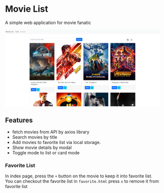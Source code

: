 # Movie List
A simple web application for movie fanatic

![image](https://github.com/jssffl/movie-list/blob/main/movieList-homePage.png)

## Features
- fetch movies from API by axios library
- Search movies by title
- Add movies to favorite list via local storage. 
- Show movie details by modal
- Toggle mode to list or card mode

### Favorite List
In index page, press the `+` button on the movie to keep it into favorite list.
You can checkout the favorite list in `favorite.html`
press `x` to remove it from favorite list

